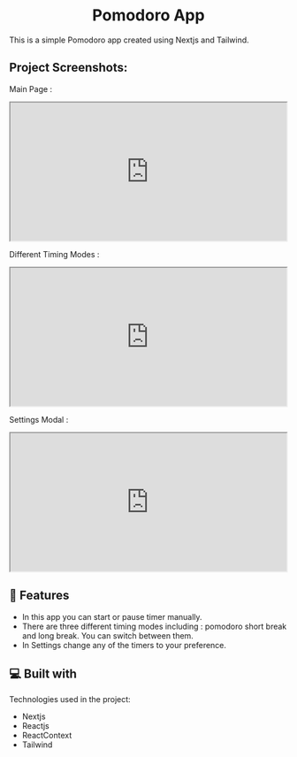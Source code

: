 <h1 align="center" id="title">Pomodoro App</h1>

<p id="description">This is a simple Pomodoro app created using Nextjs and Tailwind.</p>

<h2>Project Screenshots:</h2>

 <p>Main Page :</p>  
<iframe src="https://drive.google.com/file/d/114iYNHH05cjw0qeMBSrJATZWPrPD160D/preview" width="500" height="250" allow="autoplay"></iframe>
<br/>
 <p>Different Timing Modes :</p>  
<iframe src="https://drive.google.com/file/d/1dURa3n7RMIwQu8fBLS5YPn8pWeDHLbXg/preview" width="500" height="250" allow="autoplay"></iframe>
<br/>
 <p>Settings Modal :</p>  
<iframe src="https://drive.google.com/file/d/1htMLs0R-FExWckmAF_VkFxchKhK6lB7e/preview" width="500" height="250" allow="autoplay"></iframe>
<br/>

<h2>🧐 Features</h2>

*   In this app you can start or pause timer manually. 
*   There are three different timing modes including : pomodoro short break and long break. You can switch between them. 
*   In Settings change any of the timers to your preference.

  
  
<h2>💻 Built with</h2>

Technologies used in the project:

*   Nextjs
*   Reactjs
*   ReactContext
*   Tailwind